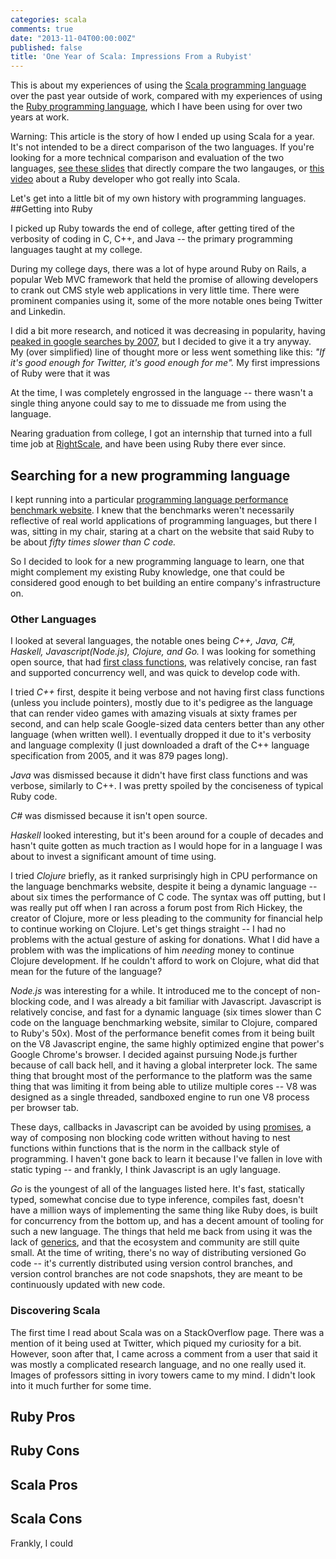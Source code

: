 ```yaml
---
categories: scala
comments: true
date: "2013-11-04T00:00:00Z"
published: false
title: 'One Year of Scala: Impressions From a Rubyist'
---
```


This is about my experiences of using the [Scala programming language](http://www.scala-lang.org/)
over the past year outside of work, compared with my experiences of using the 
[Ruby programming language](https://www.ruby-lang.org/), which I have been using for over two years at work.

Warning: This article is the story of how I ended up using Scala for a year. It's not intended to
be a direct comparison of the two languages. If you're looking for a more technical comparison and evaluation of the 
two languages, [see these slides](http://www.slideshare.net/El_Picador/scala-vs-ruby#btnNext) that directly compare the two
langauges, or [this video](http://parleys.com/play/51c178ece4b0d38b54f46217/chapter0/about) about a Ruby developer who got really into Scala.

Let's get into a little bit of my own history with programming languages.
##Getting into Ruby

I picked up Ruby towards the end of college, after getting tired of the verbosity of coding in
C, C++, and Java -- the primary programming languages taught at my college.

During my college days, there was a lot of hype around Ruby on Rails, a popular Web MVC framework
that held the promise of allowing developers to crank out CMS style web applications in very little time. 
There were prominent companies using it, some of the more notable ones being Twitter and Linkedin.

I did a bit more research, and noticed it was decreasing in popularity, having 
[peaked in google searches by 2007](http://www.google.com/trends/explore#q=ruby%20on%20rails&cmpt=q), 
but I decided to give it a try anyway. My (over simplified) line of thought more or less went something like this: 
*"If it's good enough for Twitter, it's good enough for me".* My first impressions of Ruby were that it was 

At the time, I was completely engrossed in the language -- there wasn't a single thing anyone could say 
to me to dissuade me from using the language.

Nearing graduation from college, I got an internship that turned into a full time job at [RightScale](http://www.rightscale.com/),
and have been using Ruby there ever since.

## Searching for a new programming language

I kept running into a particular 
[programming language performance benchmark website](http://benchmarksgame.alioth.debian.org/u64q/benchmark.php?test=all&lang=yarv&lang2=scala&data=u64q).
I knew that the benchmarks weren't necessarily reflective of real world applications of programming languages, 
but there I was, sitting in my chair, staring at a chart on the website that said Ruby to be about *fifty times slower than C code.*

So I decided to look for a new programming language to learn, one that might complement my existing Ruby knowledge,
one that could be considered good enough to bet building an entire company's infrastructure on.

### Other Languages

I looked at several languages, the notable ones being *C++, Java, C#, Haskell, Javascript(Node.js), Clojure, and Go.* I was looking for something
open source, that had [first class functions](http://stackoverflow.com/questions/5178068/what-is-a-first-class-citizen-function), was relatively concise, 
ran fast and supported concurrency well, and was quick to develop code with.

I tried *C++* first, despite it being verbose and not having first class functions (unless you include pointers), 
mostly due to it's pedigree as the language that can render video games with amazing visuals at sixty frames per second, 
and can help scale Google-sized data centers better than any other language (when written well). 
I eventually dropped it due to it's verbosity and language complexity 
(I just downloaded a draft of the C++ language specification from 2005, and it was 879 pages long).

*Java* was dismissed because it didn't have first class functions and was verbose, similarly to C++. 
I was pretty spoiled by the conciseness of typical Ruby code.

*C#* was dismissed because it isn't open source.

*Haskell* looked interesting, but it's been around for a couple of decades and hasn't quite gotten as much traction as 
I would hope for in a language I was about to invest a significant amount of time using.

I tried *Clojure* briefly, as it ranked surprisingly high in CPU performance on the language benchmarks website, 
despite it being a dynamic language -- about six times the performance of C code. The syntax was off putting, but
I was really put off when I ran across a forum post from Rich Hickey, the creator of Clojure, more or less pleading
to the community for financial help to continue working on Clojure. Let's get things straight -- I had no problems with the actual gesture of asking for donations. 
What I did have a problem with was the implications of him *needing* money to continue Clojure development. 
If he couldn't afford to work on Clojure, what did that mean for the future of the language?

*Node.js* was interesting for a while. It introduced me to the concept of non-blocking code, and I was already a bit
familiar with Javascript. Javascript is relatively concise, and fast for a dynamic language
(six times slower than C code on the language benchmarking website, similar to Clojure, compared to Ruby's 50x).
Most of the performance benefit comes from it being built on the V8 Javascript engine, the same highly optimized engine that
power's Google Chrome's browser. I decided against pursuing Node.js further because of call back hell, and it having a global interpreter lock.
The same thing that brought most of the performance to the platform was the same thing that was limiting it from being able to utilize
multiple cores -- V8 was designed as a single threaded, sandboxed engine to run one V8 process per browser tab.

These days, callbacks in Javascript can be avoided by using [promises](https://github.com/kriskowal/q), a way
of composing non blocking code written without having to nest functions within functions that is the norm in the callback style of programming.
I haven't gone back to learn it because I've fallen in love with static typing -- and frankly, I think Javascript is an ugly language.

*Go* is the youngest of all of the languages listed here. It's fast, statically typed, somewhat concise due to type inference,
compiles fast, doesn't have a million ways of implementing the same thing like Ruby does, is built for
concurrency from the bottom up, and has a decent amount of tooling for such a new language. The things that held me back from using it
was the lack of [generics](http://stackoverflow.com/questions/31693/what-are-the-differences-between-generics-in-c-sharp-and-java-and-templates-i?rq=1),
and that the ecosystem and community are still quite small. At the time of writing, there's no way of distributing versioned Go code --
it's currently distributed using version control branches, and version control branches are not code snapshots, they are meant
to be continuously updated with new code.

### Discovering Scala
The first time I read about Scala was on a StackOverflow page. There was a mention of it being used at Twitter, 
which piqued my curiosity for a bit. However, soon after that, I came across a comment from a user that said it was mostly 
a complicated research language, and no one really used it. Images of professors sitting in ivory towers came to my mind. 
I didn't look into it much further for some time.

## Ruby Pros
## Ruby Cons

## Scala Pros
## Scala Cons


Frankly, I could 